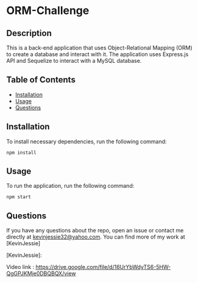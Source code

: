 # ORM-Challenge

## Description
This is a back-end application that uses Object-Relational Mapping (ORM) to create a database and interact with it. The application uses Express.js API and Sequelize to interact with a MySQL database.

## Table of Contents
* [Installation](#installation)
* [Usage](#usage)
* [Questions](#questions)

## Installation
To install necessary dependencies, run the following command:
```
npm install
```

## Usage
To run the application, run the following command:
```
npm start
```

## Questions
If you have any questions about the repo, open an issue or contact me directly at kevinjessie32@yahoo.com. You can find more of my work at [KevinJessie]

[KevinJessie]:

Video link : https://drive.google.com/file/d/16UrYbWdyTS6-5HW-QgGPJKMje0DBQBQX/view

